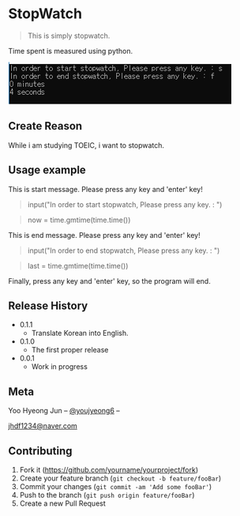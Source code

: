 # StopWatch
> This is simply stopwatch.

Time spent is measured using python.

![](./face.png)

## Create Reason

While i am studying TOEIC, i want to stopwatch.

## Usage example

This is start message. Please  press any key and 'enter' key!

> input("In order to start stopwatch, Please press any key. : ")

> now = time.gmtime(time.time())

This is end message. Please press any key and 'enter' key!

> input("In order to end stopwatch, Please press any key. : ")

> last = time.gmtime(time.time())

Finally, press any key and 'enter' key, so the program will end.


## Release History

* 0.1.1
	* Translate Korean into English.
* 0.1.0
  * The first proper release
* 0.0.1
    * Work in progress

## Meta

Yoo Hyeong Jun – [@youjyeong6](https://www.instagram.com/youhyeong6) –

 jhdf1234@naver.com

## Contributing

1. Fork it (<https://github.com/yourname/yourproject/fork>)
2. Create your feature branch (`git checkout -b feature/fooBar`)
3. Commit your changes (`git commit -am 'Add some fooBar'`)
4. Push to the branch (`git push origin feature/fooBar`)
5. Create a new Pull Request
